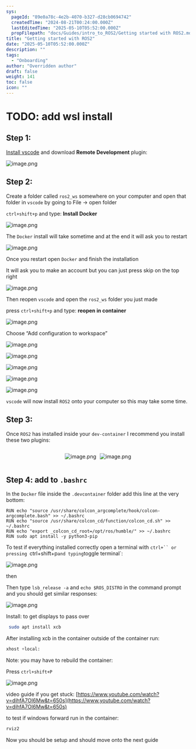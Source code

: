 ```yaml
---
sys:
  pageId: "89e0a78c-4e2b-4070-b327-d28cb0694742"
  createdTime: "2024-08-21T00:24:00.000Z"
  lastEditedTime: "2025-05-10T05:52:00.000Z"
  propFilepath: "docs/Guides/intro_to_ROS2/Getting started with ROS2.md"
title: "Getting started with ROS2"
date: "2025-05-10T05:52:00.000Z"
description: ""
tags:
  - "Onboarding"
author: "Overridden author"
draft: false
weight: 141
toc: false
icon: ""
---
```


# TODO: add wsl install

## Step 1:

[Install vscode](https://code.visualstudio.com/download) and download **Remote Development** plugin:

![image.png](https://prod-files-secure.s3.us-west-2.amazonaws.com/d518164a-d88e-44d1-a4ee-3adb3bd8bce0/efb52993-1881-4a40-b95e-6f020334f022/image.png?X-Amz-Algorithm=AWS4-HMAC-SHA256&X-Amz-Content-Sha256=UNSIGNED-PAYLOAD&X-Amz-Credential=ASIAZI2LB466YAIR45WE%2F20250716%2Fus-west-2%2Fs3%2Faws4_request&X-Amz-Date=20250716T150959Z&X-Amz-Expires=3600&X-Amz-Security-Token=IQoJb3JpZ2luX2VjEEMaCXVzLXdlc3QtMiJHMEUCIASdwkJMdfLUEtddynkVCdGGt86cedev8gYmEDgYUuEhAiEA0BLZI52Lbf4wFWI5jG9FXbF5p3eWbb2QFz%2FaPDbcUwkq%2FwMIXBAAGgw2Mzc0MjMxODM4MDUiDI2OLSy4CggpUvEuiSrcAzEREmgyG8ERZdwjBHDnvCc4MspiSrirIUpecwPjJXS8TP89iSq2frElznRrz2BoyavHa6gvT9nDl2Fwx%2Fz%2Ft2HSVMxCQofGO4xkNELT8PFY8STZ047lC26ZWesFx2HGPJCq7aqaAfkb5bXDg0BKTIN%2Bv6ZjR8djJjq2hGIZxGlGRoSlzKHAjpQ5dPsS3iPQJaemM%2FqxNl2Ca1IJOnpuCYPHTZKtR9803qRBPglxmshdlZQFArO1btUARZN1znhXNPyNEnZE8P0hYRfHN8V538DVJiwxoAsd4EhOiWULt1PZYgq8KbxwwAxGI8FfbW5X6jD4Ea7MhMEXaWtqsPbhQi24VzkAnleQiQs0707Uv6iLQXXjGwO8x1%2B9rk8OZtoA8919qR%2FxhTD2TaMMOo7UPkuDR%2Fh1ngMMyRdcC51kVaoQIsDVO%2F%2BZV5GFvz8XELU9iGKeYZND3BC7Bp%2BIfUNK4LMfgcr3dx7WMkH7aYdXToks6zG%2BcydjJSTlw63s10jpmrRP5mTbUctGkvfST3uJRjhTz04o7RtPHPJBuVOYBA6ERvnY0ExeKoECyfha35yZJA%2Bp8Q380xixm%2BCN8kYtxKhGuHAYLn4YXL81N6suTx%2BNbArLPpcNjkRrhBigMPST3sMGOqUB4J%2BDdgS7Tt5mBHdj2tJTgIutsUD%2BJ%2F%2BDmMDA%2FpSq5w4Gs2tmwZf8bL%2FAozLtgztWxGrmNLI7hAmWMvGc7m49mltloyUh7Pf4nEgNGzUYBKrkzXLA3%2BvueUfaxGtl0%2FmAbaOJekPkACctPFYzFORf5Ud7jmldNAT%2FbVcoEUDy1fM5wi7fea8t7K7RjNXpd4GiskC0MBL40YlMG2X1q1ot5C%2Fdsgfr&X-Amz-Signature=cd6d57f687c3a25766b85437b12172623396ee1acb85675c13e8e56130652261&X-Amz-SignedHeaders=host&x-amz-checksum-mode=ENABLED&x-id=GetObject)

## Step 2:

Create a folder called `ros2_ws` somewhere on your computer and open that folder in `vscode` by going to File → open folder 

`ctrl+shift+p` and type: **Install Docker**

![image.png](https://prod-files-secure.s3.us-west-2.amazonaws.com/d518164a-d88e-44d1-a4ee-3adb3bd8bce0/2269dc0e-1cd5-47ff-bceb-c04ad9b2eab0/image.png?X-Amz-Algorithm=AWS4-HMAC-SHA256&X-Amz-Content-Sha256=UNSIGNED-PAYLOAD&X-Amz-Credential=ASIAZI2LB466YAIR45WE%2F20250716%2Fus-west-2%2Fs3%2Faws4_request&X-Amz-Date=20250716T150959Z&X-Amz-Expires=3600&X-Amz-Security-Token=IQoJb3JpZ2luX2VjEEMaCXVzLXdlc3QtMiJHMEUCIASdwkJMdfLUEtddynkVCdGGt86cedev8gYmEDgYUuEhAiEA0BLZI52Lbf4wFWI5jG9FXbF5p3eWbb2QFz%2FaPDbcUwkq%2FwMIXBAAGgw2Mzc0MjMxODM4MDUiDI2OLSy4CggpUvEuiSrcAzEREmgyG8ERZdwjBHDnvCc4MspiSrirIUpecwPjJXS8TP89iSq2frElznRrz2BoyavHa6gvT9nDl2Fwx%2Fz%2Ft2HSVMxCQofGO4xkNELT8PFY8STZ047lC26ZWesFx2HGPJCq7aqaAfkb5bXDg0BKTIN%2Bv6ZjR8djJjq2hGIZxGlGRoSlzKHAjpQ5dPsS3iPQJaemM%2FqxNl2Ca1IJOnpuCYPHTZKtR9803qRBPglxmshdlZQFArO1btUARZN1znhXNPyNEnZE8P0hYRfHN8V538DVJiwxoAsd4EhOiWULt1PZYgq8KbxwwAxGI8FfbW5X6jD4Ea7MhMEXaWtqsPbhQi24VzkAnleQiQs0707Uv6iLQXXjGwO8x1%2B9rk8OZtoA8919qR%2FxhTD2TaMMOo7UPkuDR%2Fh1ngMMyRdcC51kVaoQIsDVO%2F%2BZV5GFvz8XELU9iGKeYZND3BC7Bp%2BIfUNK4LMfgcr3dx7WMkH7aYdXToks6zG%2BcydjJSTlw63s10jpmrRP5mTbUctGkvfST3uJRjhTz04o7RtPHPJBuVOYBA6ERvnY0ExeKoECyfha35yZJA%2Bp8Q380xixm%2BCN8kYtxKhGuHAYLn4YXL81N6suTx%2BNbArLPpcNjkRrhBigMPST3sMGOqUB4J%2BDdgS7Tt5mBHdj2tJTgIutsUD%2BJ%2F%2BDmMDA%2FpSq5w4Gs2tmwZf8bL%2FAozLtgztWxGrmNLI7hAmWMvGc7m49mltloyUh7Pf4nEgNGzUYBKrkzXLA3%2BvueUfaxGtl0%2FmAbaOJekPkACctPFYzFORf5Ud7jmldNAT%2FbVcoEUDy1fM5wi7fea8t7K7RjNXpd4GiskC0MBL40YlMG2X1q1ot5C%2Fdsgfr&X-Amz-Signature=551a8659ca2ed3a391de1db3dc42ab63d1ceeb6e6fbbb8f292cf89bc011355d7&X-Amz-SignedHeaders=host&x-amz-checksum-mode=ENABLED&x-id=GetObject)

The `Docker` install will take sometime and at the end it will ask you to restart

![image.png](https://prod-files-secure.s3.us-west-2.amazonaws.com/d518164a-d88e-44d1-a4ee-3adb3bd8bce0/ed233f78-be33-4b1f-b89c-9c346c0e961e/image.png?X-Amz-Algorithm=AWS4-HMAC-SHA256&X-Amz-Content-Sha256=UNSIGNED-PAYLOAD&X-Amz-Credential=ASIAZI2LB466YAIR45WE%2F20250716%2Fus-west-2%2Fs3%2Faws4_request&X-Amz-Date=20250716T150959Z&X-Amz-Expires=3600&X-Amz-Security-Token=IQoJb3JpZ2luX2VjEEMaCXVzLXdlc3QtMiJHMEUCIASdwkJMdfLUEtddynkVCdGGt86cedev8gYmEDgYUuEhAiEA0BLZI52Lbf4wFWI5jG9FXbF5p3eWbb2QFz%2FaPDbcUwkq%2FwMIXBAAGgw2Mzc0MjMxODM4MDUiDI2OLSy4CggpUvEuiSrcAzEREmgyG8ERZdwjBHDnvCc4MspiSrirIUpecwPjJXS8TP89iSq2frElznRrz2BoyavHa6gvT9nDl2Fwx%2Fz%2Ft2HSVMxCQofGO4xkNELT8PFY8STZ047lC26ZWesFx2HGPJCq7aqaAfkb5bXDg0BKTIN%2Bv6ZjR8djJjq2hGIZxGlGRoSlzKHAjpQ5dPsS3iPQJaemM%2FqxNl2Ca1IJOnpuCYPHTZKtR9803qRBPglxmshdlZQFArO1btUARZN1znhXNPyNEnZE8P0hYRfHN8V538DVJiwxoAsd4EhOiWULt1PZYgq8KbxwwAxGI8FfbW5X6jD4Ea7MhMEXaWtqsPbhQi24VzkAnleQiQs0707Uv6iLQXXjGwO8x1%2B9rk8OZtoA8919qR%2FxhTD2TaMMOo7UPkuDR%2Fh1ngMMyRdcC51kVaoQIsDVO%2F%2BZV5GFvz8XELU9iGKeYZND3BC7Bp%2BIfUNK4LMfgcr3dx7WMkH7aYdXToks6zG%2BcydjJSTlw63s10jpmrRP5mTbUctGkvfST3uJRjhTz04o7RtPHPJBuVOYBA6ERvnY0ExeKoECyfha35yZJA%2Bp8Q380xixm%2BCN8kYtxKhGuHAYLn4YXL81N6suTx%2BNbArLPpcNjkRrhBigMPST3sMGOqUB4J%2BDdgS7Tt5mBHdj2tJTgIutsUD%2BJ%2F%2BDmMDA%2FpSq5w4Gs2tmwZf8bL%2FAozLtgztWxGrmNLI7hAmWMvGc7m49mltloyUh7Pf4nEgNGzUYBKrkzXLA3%2BvueUfaxGtl0%2FmAbaOJekPkACctPFYzFORf5Ud7jmldNAT%2FbVcoEUDy1fM5wi7fea8t7K7RjNXpd4GiskC0MBL40YlMG2X1q1ot5C%2Fdsgfr&X-Amz-Signature=416907789bfe02085fb2e2832348278d277ce149c067f1a5bb576069714ba373&X-Amz-SignedHeaders=host&x-amz-checksum-mode=ENABLED&x-id=GetObject)

Once you restart open `Docker` and finish the installation

It will ask you to make an account but you can just press skip on the top right

![image.png](https://prod-files-secure.s3.us-west-2.amazonaws.com/d518164a-d88e-44d1-a4ee-3adb3bd8bce0/21010ad9-1659-4fd9-9f59-9932a09b2a3d/image.png?X-Amz-Algorithm=AWS4-HMAC-SHA256&X-Amz-Content-Sha256=UNSIGNED-PAYLOAD&X-Amz-Credential=ASIAZI2LB466YAIR45WE%2F20250716%2Fus-west-2%2Fs3%2Faws4_request&X-Amz-Date=20250716T150959Z&X-Amz-Expires=3600&X-Amz-Security-Token=IQoJb3JpZ2luX2VjEEMaCXVzLXdlc3QtMiJHMEUCIASdwkJMdfLUEtddynkVCdGGt86cedev8gYmEDgYUuEhAiEA0BLZI52Lbf4wFWI5jG9FXbF5p3eWbb2QFz%2FaPDbcUwkq%2FwMIXBAAGgw2Mzc0MjMxODM4MDUiDI2OLSy4CggpUvEuiSrcAzEREmgyG8ERZdwjBHDnvCc4MspiSrirIUpecwPjJXS8TP89iSq2frElznRrz2BoyavHa6gvT9nDl2Fwx%2Fz%2Ft2HSVMxCQofGO4xkNELT8PFY8STZ047lC26ZWesFx2HGPJCq7aqaAfkb5bXDg0BKTIN%2Bv6ZjR8djJjq2hGIZxGlGRoSlzKHAjpQ5dPsS3iPQJaemM%2FqxNl2Ca1IJOnpuCYPHTZKtR9803qRBPglxmshdlZQFArO1btUARZN1znhXNPyNEnZE8P0hYRfHN8V538DVJiwxoAsd4EhOiWULt1PZYgq8KbxwwAxGI8FfbW5X6jD4Ea7MhMEXaWtqsPbhQi24VzkAnleQiQs0707Uv6iLQXXjGwO8x1%2B9rk8OZtoA8919qR%2FxhTD2TaMMOo7UPkuDR%2Fh1ngMMyRdcC51kVaoQIsDVO%2F%2BZV5GFvz8XELU9iGKeYZND3BC7Bp%2BIfUNK4LMfgcr3dx7WMkH7aYdXToks6zG%2BcydjJSTlw63s10jpmrRP5mTbUctGkvfST3uJRjhTz04o7RtPHPJBuVOYBA6ERvnY0ExeKoECyfha35yZJA%2Bp8Q380xixm%2BCN8kYtxKhGuHAYLn4YXL81N6suTx%2BNbArLPpcNjkRrhBigMPST3sMGOqUB4J%2BDdgS7Tt5mBHdj2tJTgIutsUD%2BJ%2F%2BDmMDA%2FpSq5w4Gs2tmwZf8bL%2FAozLtgztWxGrmNLI7hAmWMvGc7m49mltloyUh7Pf4nEgNGzUYBKrkzXLA3%2BvueUfaxGtl0%2FmAbaOJekPkACctPFYzFORf5Ud7jmldNAT%2FbVcoEUDy1fM5wi7fea8t7K7RjNXpd4GiskC0MBL40YlMG2X1q1ot5C%2Fdsgfr&X-Amz-Signature=2b3d59f88e33b8ce711cbde3e30d5df3ecce7a5260fd1ea75ae347399299ecbe&X-Amz-SignedHeaders=host&x-amz-checksum-mode=ENABLED&x-id=GetObject)

Then reopen `vscode` and open the `ros2_ws` folder you just made

press `ctrl+shift+p` and type: **reopen in container**

![image.png](https://prod-files-secure.s3.us-west-2.amazonaws.com/d518164a-d88e-44d1-a4ee-3adb3bd8bce0/4e93b8c2-41ad-488c-8095-c74205196118/image.png?X-Amz-Algorithm=AWS4-HMAC-SHA256&X-Amz-Content-Sha256=UNSIGNED-PAYLOAD&X-Amz-Credential=ASIAZI2LB466YAIR45WE%2F20250716%2Fus-west-2%2Fs3%2Faws4_request&X-Amz-Date=20250716T150959Z&X-Amz-Expires=3600&X-Amz-Security-Token=IQoJb3JpZ2luX2VjEEMaCXVzLXdlc3QtMiJHMEUCIASdwkJMdfLUEtddynkVCdGGt86cedev8gYmEDgYUuEhAiEA0BLZI52Lbf4wFWI5jG9FXbF5p3eWbb2QFz%2FaPDbcUwkq%2FwMIXBAAGgw2Mzc0MjMxODM4MDUiDI2OLSy4CggpUvEuiSrcAzEREmgyG8ERZdwjBHDnvCc4MspiSrirIUpecwPjJXS8TP89iSq2frElznRrz2BoyavHa6gvT9nDl2Fwx%2Fz%2Ft2HSVMxCQofGO4xkNELT8PFY8STZ047lC26ZWesFx2HGPJCq7aqaAfkb5bXDg0BKTIN%2Bv6ZjR8djJjq2hGIZxGlGRoSlzKHAjpQ5dPsS3iPQJaemM%2FqxNl2Ca1IJOnpuCYPHTZKtR9803qRBPglxmshdlZQFArO1btUARZN1znhXNPyNEnZE8P0hYRfHN8V538DVJiwxoAsd4EhOiWULt1PZYgq8KbxwwAxGI8FfbW5X6jD4Ea7MhMEXaWtqsPbhQi24VzkAnleQiQs0707Uv6iLQXXjGwO8x1%2B9rk8OZtoA8919qR%2FxhTD2TaMMOo7UPkuDR%2Fh1ngMMyRdcC51kVaoQIsDVO%2F%2BZV5GFvz8XELU9iGKeYZND3BC7Bp%2BIfUNK4LMfgcr3dx7WMkH7aYdXToks6zG%2BcydjJSTlw63s10jpmrRP5mTbUctGkvfST3uJRjhTz04o7RtPHPJBuVOYBA6ERvnY0ExeKoECyfha35yZJA%2Bp8Q380xixm%2BCN8kYtxKhGuHAYLn4YXL81N6suTx%2BNbArLPpcNjkRrhBigMPST3sMGOqUB4J%2BDdgS7Tt5mBHdj2tJTgIutsUD%2BJ%2F%2BDmMDA%2FpSq5w4Gs2tmwZf8bL%2FAozLtgztWxGrmNLI7hAmWMvGc7m49mltloyUh7Pf4nEgNGzUYBKrkzXLA3%2BvueUfaxGtl0%2FmAbaOJekPkACctPFYzFORf5Ud7jmldNAT%2FbVcoEUDy1fM5wi7fea8t7K7RjNXpd4GiskC0MBL40YlMG2X1q1ot5C%2Fdsgfr&X-Amz-Signature=7f62f191360558dc199fb5f0a9fa60172478731b5291cd5e1da7312106108040&X-Amz-SignedHeaders=host&x-amz-checksum-mode=ENABLED&x-id=GetObject)

Choose “Add configuration to workspace”

![image.png](https://prod-files-secure.s3.us-west-2.amazonaws.com/d518164a-d88e-44d1-a4ee-3adb3bd8bce0/9560b282-5060-4989-ba37-97e7b2c22476/image.png?X-Amz-Algorithm=AWS4-HMAC-SHA256&X-Amz-Content-Sha256=UNSIGNED-PAYLOAD&X-Amz-Credential=ASIAZI2LB466YAIR45WE%2F20250716%2Fus-west-2%2Fs3%2Faws4_request&X-Amz-Date=20250716T150959Z&X-Amz-Expires=3600&X-Amz-Security-Token=IQoJb3JpZ2luX2VjEEMaCXVzLXdlc3QtMiJHMEUCIASdwkJMdfLUEtddynkVCdGGt86cedev8gYmEDgYUuEhAiEA0BLZI52Lbf4wFWI5jG9FXbF5p3eWbb2QFz%2FaPDbcUwkq%2FwMIXBAAGgw2Mzc0MjMxODM4MDUiDI2OLSy4CggpUvEuiSrcAzEREmgyG8ERZdwjBHDnvCc4MspiSrirIUpecwPjJXS8TP89iSq2frElznRrz2BoyavHa6gvT9nDl2Fwx%2Fz%2Ft2HSVMxCQofGO4xkNELT8PFY8STZ047lC26ZWesFx2HGPJCq7aqaAfkb5bXDg0BKTIN%2Bv6ZjR8djJjq2hGIZxGlGRoSlzKHAjpQ5dPsS3iPQJaemM%2FqxNl2Ca1IJOnpuCYPHTZKtR9803qRBPglxmshdlZQFArO1btUARZN1znhXNPyNEnZE8P0hYRfHN8V538DVJiwxoAsd4EhOiWULt1PZYgq8KbxwwAxGI8FfbW5X6jD4Ea7MhMEXaWtqsPbhQi24VzkAnleQiQs0707Uv6iLQXXjGwO8x1%2B9rk8OZtoA8919qR%2FxhTD2TaMMOo7UPkuDR%2Fh1ngMMyRdcC51kVaoQIsDVO%2F%2BZV5GFvz8XELU9iGKeYZND3BC7Bp%2BIfUNK4LMfgcr3dx7WMkH7aYdXToks6zG%2BcydjJSTlw63s10jpmrRP5mTbUctGkvfST3uJRjhTz04o7RtPHPJBuVOYBA6ERvnY0ExeKoECyfha35yZJA%2Bp8Q380xixm%2BCN8kYtxKhGuHAYLn4YXL81N6suTx%2BNbArLPpcNjkRrhBigMPST3sMGOqUB4J%2BDdgS7Tt5mBHdj2tJTgIutsUD%2BJ%2F%2BDmMDA%2FpSq5w4Gs2tmwZf8bL%2FAozLtgztWxGrmNLI7hAmWMvGc7m49mltloyUh7Pf4nEgNGzUYBKrkzXLA3%2BvueUfaxGtl0%2FmAbaOJekPkACctPFYzFORf5Ud7jmldNAT%2FbVcoEUDy1fM5wi7fea8t7K7RjNXpd4GiskC0MBL40YlMG2X1q1ot5C%2Fdsgfr&X-Amz-Signature=bc6f8ec1e91a9457fae4eda320ac4ce42341660c3a0b4b34fd4ad36249674d1e&X-Amz-SignedHeaders=host&x-amz-checksum-mode=ENABLED&x-id=GetObject)

![image.png](https://prod-files-secure.s3.us-west-2.amazonaws.com/d518164a-d88e-44d1-a4ee-3adb3bd8bce0/2ee63f81-886b-48e8-a553-dc6e5eac99e4/image.png?X-Amz-Algorithm=AWS4-HMAC-SHA256&X-Amz-Content-Sha256=UNSIGNED-PAYLOAD&X-Amz-Credential=ASIAZI2LB466YAIR45WE%2F20250716%2Fus-west-2%2Fs3%2Faws4_request&X-Amz-Date=20250716T150959Z&X-Amz-Expires=3600&X-Amz-Security-Token=IQoJb3JpZ2luX2VjEEMaCXVzLXdlc3QtMiJHMEUCIASdwkJMdfLUEtddynkVCdGGt86cedev8gYmEDgYUuEhAiEA0BLZI52Lbf4wFWI5jG9FXbF5p3eWbb2QFz%2FaPDbcUwkq%2FwMIXBAAGgw2Mzc0MjMxODM4MDUiDI2OLSy4CggpUvEuiSrcAzEREmgyG8ERZdwjBHDnvCc4MspiSrirIUpecwPjJXS8TP89iSq2frElznRrz2BoyavHa6gvT9nDl2Fwx%2Fz%2Ft2HSVMxCQofGO4xkNELT8PFY8STZ047lC26ZWesFx2HGPJCq7aqaAfkb5bXDg0BKTIN%2Bv6ZjR8djJjq2hGIZxGlGRoSlzKHAjpQ5dPsS3iPQJaemM%2FqxNl2Ca1IJOnpuCYPHTZKtR9803qRBPglxmshdlZQFArO1btUARZN1znhXNPyNEnZE8P0hYRfHN8V538DVJiwxoAsd4EhOiWULt1PZYgq8KbxwwAxGI8FfbW5X6jD4Ea7MhMEXaWtqsPbhQi24VzkAnleQiQs0707Uv6iLQXXjGwO8x1%2B9rk8OZtoA8919qR%2FxhTD2TaMMOo7UPkuDR%2Fh1ngMMyRdcC51kVaoQIsDVO%2F%2BZV5GFvz8XELU9iGKeYZND3BC7Bp%2BIfUNK4LMfgcr3dx7WMkH7aYdXToks6zG%2BcydjJSTlw63s10jpmrRP5mTbUctGkvfST3uJRjhTz04o7RtPHPJBuVOYBA6ERvnY0ExeKoECyfha35yZJA%2Bp8Q380xixm%2BCN8kYtxKhGuHAYLn4YXL81N6suTx%2BNbArLPpcNjkRrhBigMPST3sMGOqUB4J%2BDdgS7Tt5mBHdj2tJTgIutsUD%2BJ%2F%2BDmMDA%2FpSq5w4Gs2tmwZf8bL%2FAozLtgztWxGrmNLI7hAmWMvGc7m49mltloyUh7Pf4nEgNGzUYBKrkzXLA3%2BvueUfaxGtl0%2FmAbaOJekPkACctPFYzFORf5Ud7jmldNAT%2FbVcoEUDy1fM5wi7fea8t7K7RjNXpd4GiskC0MBL40YlMG2X1q1ot5C%2Fdsgfr&X-Amz-Signature=fc4a162942a9a7d200d458f71d52ecf49392915f6473806919fd77f57fc51aa9&X-Amz-SignedHeaders=host&x-amz-checksum-mode=ENABLED&x-id=GetObject)

![image.png](https://prod-files-secure.s3.us-west-2.amazonaws.com/d518164a-d88e-44d1-a4ee-3adb3bd8bce0/ae1580b2-b048-407e-aed9-b584224a7a04/image.png?X-Amz-Algorithm=AWS4-HMAC-SHA256&X-Amz-Content-Sha256=UNSIGNED-PAYLOAD&X-Amz-Credential=ASIAZI2LB466YAIR45WE%2F20250716%2Fus-west-2%2Fs3%2Faws4_request&X-Amz-Date=20250716T150959Z&X-Amz-Expires=3600&X-Amz-Security-Token=IQoJb3JpZ2luX2VjEEMaCXVzLXdlc3QtMiJHMEUCIASdwkJMdfLUEtddynkVCdGGt86cedev8gYmEDgYUuEhAiEA0BLZI52Lbf4wFWI5jG9FXbF5p3eWbb2QFz%2FaPDbcUwkq%2FwMIXBAAGgw2Mzc0MjMxODM4MDUiDI2OLSy4CggpUvEuiSrcAzEREmgyG8ERZdwjBHDnvCc4MspiSrirIUpecwPjJXS8TP89iSq2frElznRrz2BoyavHa6gvT9nDl2Fwx%2Fz%2Ft2HSVMxCQofGO4xkNELT8PFY8STZ047lC26ZWesFx2HGPJCq7aqaAfkb5bXDg0BKTIN%2Bv6ZjR8djJjq2hGIZxGlGRoSlzKHAjpQ5dPsS3iPQJaemM%2FqxNl2Ca1IJOnpuCYPHTZKtR9803qRBPglxmshdlZQFArO1btUARZN1znhXNPyNEnZE8P0hYRfHN8V538DVJiwxoAsd4EhOiWULt1PZYgq8KbxwwAxGI8FfbW5X6jD4Ea7MhMEXaWtqsPbhQi24VzkAnleQiQs0707Uv6iLQXXjGwO8x1%2B9rk8OZtoA8919qR%2FxhTD2TaMMOo7UPkuDR%2Fh1ngMMyRdcC51kVaoQIsDVO%2F%2BZV5GFvz8XELU9iGKeYZND3BC7Bp%2BIfUNK4LMfgcr3dx7WMkH7aYdXToks6zG%2BcydjJSTlw63s10jpmrRP5mTbUctGkvfST3uJRjhTz04o7RtPHPJBuVOYBA6ERvnY0ExeKoECyfha35yZJA%2Bp8Q380xixm%2BCN8kYtxKhGuHAYLn4YXL81N6suTx%2BNbArLPpcNjkRrhBigMPST3sMGOqUB4J%2BDdgS7Tt5mBHdj2tJTgIutsUD%2BJ%2F%2BDmMDA%2FpSq5w4Gs2tmwZf8bL%2FAozLtgztWxGrmNLI7hAmWMvGc7m49mltloyUh7Pf4nEgNGzUYBKrkzXLA3%2BvueUfaxGtl0%2FmAbaOJekPkACctPFYzFORf5Ud7jmldNAT%2FbVcoEUDy1fM5wi7fea8t7K7RjNXpd4GiskC0MBL40YlMG2X1q1ot5C%2Fdsgfr&X-Amz-Signature=f7c656b803d0097a42bf88865ead410f09bb607137253ee6f74b7c473ff342b1&X-Amz-SignedHeaders=host&x-amz-checksum-mode=ENABLED&x-id=GetObject)

![image.png](https://prod-files-secure.s3.us-west-2.amazonaws.com/d518164a-d88e-44d1-a4ee-3adb3bd8bce0/53255b28-f75e-430f-b9e3-c0ac8577e42b/image.png?X-Amz-Algorithm=AWS4-HMAC-SHA256&X-Amz-Content-Sha256=UNSIGNED-PAYLOAD&X-Amz-Credential=ASIAZI2LB466YAIR45WE%2F20250716%2Fus-west-2%2Fs3%2Faws4_request&X-Amz-Date=20250716T150959Z&X-Amz-Expires=3600&X-Amz-Security-Token=IQoJb3JpZ2luX2VjEEMaCXVzLXdlc3QtMiJHMEUCIASdwkJMdfLUEtddynkVCdGGt86cedev8gYmEDgYUuEhAiEA0BLZI52Lbf4wFWI5jG9FXbF5p3eWbb2QFz%2FaPDbcUwkq%2FwMIXBAAGgw2Mzc0MjMxODM4MDUiDI2OLSy4CggpUvEuiSrcAzEREmgyG8ERZdwjBHDnvCc4MspiSrirIUpecwPjJXS8TP89iSq2frElznRrz2BoyavHa6gvT9nDl2Fwx%2Fz%2Ft2HSVMxCQofGO4xkNELT8PFY8STZ047lC26ZWesFx2HGPJCq7aqaAfkb5bXDg0BKTIN%2Bv6ZjR8djJjq2hGIZxGlGRoSlzKHAjpQ5dPsS3iPQJaemM%2FqxNl2Ca1IJOnpuCYPHTZKtR9803qRBPglxmshdlZQFArO1btUARZN1znhXNPyNEnZE8P0hYRfHN8V538DVJiwxoAsd4EhOiWULt1PZYgq8KbxwwAxGI8FfbW5X6jD4Ea7MhMEXaWtqsPbhQi24VzkAnleQiQs0707Uv6iLQXXjGwO8x1%2B9rk8OZtoA8919qR%2FxhTD2TaMMOo7UPkuDR%2Fh1ngMMyRdcC51kVaoQIsDVO%2F%2BZV5GFvz8XELU9iGKeYZND3BC7Bp%2BIfUNK4LMfgcr3dx7WMkH7aYdXToks6zG%2BcydjJSTlw63s10jpmrRP5mTbUctGkvfST3uJRjhTz04o7RtPHPJBuVOYBA6ERvnY0ExeKoECyfha35yZJA%2Bp8Q380xixm%2BCN8kYtxKhGuHAYLn4YXL81N6suTx%2BNbArLPpcNjkRrhBigMPST3sMGOqUB4J%2BDdgS7Tt5mBHdj2tJTgIutsUD%2BJ%2F%2BDmMDA%2FpSq5w4Gs2tmwZf8bL%2FAozLtgztWxGrmNLI7hAmWMvGc7m49mltloyUh7Pf4nEgNGzUYBKrkzXLA3%2BvueUfaxGtl0%2FmAbaOJekPkACctPFYzFORf5Ud7jmldNAT%2FbVcoEUDy1fM5wi7fea8t7K7RjNXpd4GiskC0MBL40YlMG2X1q1ot5C%2Fdsgfr&X-Amz-Signature=ff31a31c8925a0b5c509bae5c61e37426a89ac526c8c7497cf5e609d57802cda&X-Amz-SignedHeaders=host&x-amz-checksum-mode=ENABLED&x-id=GetObject)

![image.png](https://prod-files-secure.s3.us-west-2.amazonaws.com/d518164a-d88e-44d1-a4ee-3adb3bd8bce0/7c562767-5af9-4ffb-97d1-327bcdf4ee00/image.png?X-Amz-Algorithm=AWS4-HMAC-SHA256&X-Amz-Content-Sha256=UNSIGNED-PAYLOAD&X-Amz-Credential=ASIAZI2LB466YAIR45WE%2F20250716%2Fus-west-2%2Fs3%2Faws4_request&X-Amz-Date=20250716T150959Z&X-Amz-Expires=3600&X-Amz-Security-Token=IQoJb3JpZ2luX2VjEEMaCXVzLXdlc3QtMiJHMEUCIASdwkJMdfLUEtddynkVCdGGt86cedev8gYmEDgYUuEhAiEA0BLZI52Lbf4wFWI5jG9FXbF5p3eWbb2QFz%2FaPDbcUwkq%2FwMIXBAAGgw2Mzc0MjMxODM4MDUiDI2OLSy4CggpUvEuiSrcAzEREmgyG8ERZdwjBHDnvCc4MspiSrirIUpecwPjJXS8TP89iSq2frElznRrz2BoyavHa6gvT9nDl2Fwx%2Fz%2Ft2HSVMxCQofGO4xkNELT8PFY8STZ047lC26ZWesFx2HGPJCq7aqaAfkb5bXDg0BKTIN%2Bv6ZjR8djJjq2hGIZxGlGRoSlzKHAjpQ5dPsS3iPQJaemM%2FqxNl2Ca1IJOnpuCYPHTZKtR9803qRBPglxmshdlZQFArO1btUARZN1znhXNPyNEnZE8P0hYRfHN8V538DVJiwxoAsd4EhOiWULt1PZYgq8KbxwwAxGI8FfbW5X6jD4Ea7MhMEXaWtqsPbhQi24VzkAnleQiQs0707Uv6iLQXXjGwO8x1%2B9rk8OZtoA8919qR%2FxhTD2TaMMOo7UPkuDR%2Fh1ngMMyRdcC51kVaoQIsDVO%2F%2BZV5GFvz8XELU9iGKeYZND3BC7Bp%2BIfUNK4LMfgcr3dx7WMkH7aYdXToks6zG%2BcydjJSTlw63s10jpmrRP5mTbUctGkvfST3uJRjhTz04o7RtPHPJBuVOYBA6ERvnY0ExeKoECyfha35yZJA%2Bp8Q380xixm%2BCN8kYtxKhGuHAYLn4YXL81N6suTx%2BNbArLPpcNjkRrhBigMPST3sMGOqUB4J%2BDdgS7Tt5mBHdj2tJTgIutsUD%2BJ%2F%2BDmMDA%2FpSq5w4Gs2tmwZf8bL%2FAozLtgztWxGrmNLI7hAmWMvGc7m49mltloyUh7Pf4nEgNGzUYBKrkzXLA3%2BvueUfaxGtl0%2FmAbaOJekPkACctPFYzFORf5Ud7jmldNAT%2FbVcoEUDy1fM5wi7fea8t7K7RjNXpd4GiskC0MBL40YlMG2X1q1ot5C%2Fdsgfr&X-Amz-Signature=9b6ab5af2c903cee9e3925570c16b7962e61e9f13e322eb085fdd81bd395e383&X-Amz-SignedHeaders=host&x-amz-checksum-mode=ENABLED&x-id=GetObject)

`vscode` will now install `ROS2` onto your computer so this may take some time.

## Step 3:

Once `ROS2` has installed inside your `dev-container` I recommend you install these two plugins:

<div style="display: flex;flex-direction: row; column-gap:10px; max-width: 630px;justify-content: center;">
<div>

![image.png](https://prod-files-secure.s3.us-west-2.amazonaws.com/d518164a-d88e-44d1-a4ee-3adb3bd8bce0/3fc3d550-5a54-4ba1-ba6b-faa01cdb7369/image.png?X-Amz-Algorithm=AWS4-HMAC-SHA256&X-Amz-Content-Sha256=UNSIGNED-PAYLOAD&X-Amz-Credential=ASIAZI2LB466R5SNVCJD%2F20250716%2Fus-west-2%2Fs3%2Faws4_request&X-Amz-Date=20250716T151001Z&X-Amz-Expires=3600&X-Amz-Security-Token=IQoJb3JpZ2luX2VjEEMaCXVzLXdlc3QtMiJHMEUCIC71Qbfb3Yxf%2BOuf7%2Fxvdtz7T5g1ad3cYYcMSXx5S%2FC%2BAiEAoW9s5W5yfS6VI5BDnYjnCnY0V0nUDr6ln31KcvHctksq%2FwMIXBAAGgw2Mzc0MjMxODM4MDUiDIs1sXJnZoDMVSzcVircA5%2FHkcOiU%2F6IEyUnys2nGyGfhUWCl%2FIBbPmmFdV8XR7%2Foa5fnxRK5hLsvM2OR4a9lCzCzzcoiATJm1qtn%2BY35I84AcSWUw5ZUC6uw51%2B7PIVZrmIB7KmR9Y93hqv47%2BoY7Mr9PlH3ea78LSZbkyWccmJ%2BKFrYPNTIAHzcqtb2aqFvlhNfklJpASR4LSsrmfGU9FIemcr%2F9FKrEelRgMabpIYtJM7upe3ZLOVdvMCy4OA%2BirtrETPGUDcGg3VYPri%2F%2FYIC0q9hZ3jL5VKiSQdXGaiol5QrwDaV1Iin89VPbIUw2uSZXgbdSyFt5Iq%2FKUkbTpiaTK3q9zFCk0nqH7onCXG%2BbQj%2FHlRg6gYhTAZyoMpx%2Fc4cAzlIZMii7hN7%2FPYElOCR4SWrh2elxrQT04CdU3%2FcmpI2bYL%2F3oYVyUDBLy5WQcEtbfGVkReERlTl2eqqdfvqUYotnq8HoI8vce43UQQd3ZxIswC10bLO33h8RCXlMSPo2sfkBTy5SOZl6bKq5KhbYH5%2FA8%2BeYn9eoKaVjR2bVwjtOsALvPWeOPQwm1oh%2Fg3UI6IzcSzd485CxnzDj49BOSP0eJI%2FkDsmpCi92Nz%2BnekoCyVuUiwo5XCqrH1bg5FWgED%2FeE1RTkBMLuT3sMGOqUBsKypjPGtqt5toUF%2FhMgnA47c7NQbaBU87bo4Byu%2Bcy%2F8VoTd21WsJRzjmIFwKmVwvhLs7kKfuCAKtVg7G%2FmjYfpsN2PAVk%2FD5BkvdAFRBFm2KOIJ96et8kTTBy5Z%2FWegJQ2Ax%2BhLl4LkcgB0u%2FUWcseZvCJYgE%2FOHjqYeE4i6jmA2%2FrufVkAfiJEPBSIVoOUIHmXAdDExrTwf5rIu0wOzJx7oS3Z&X-Amz-Signature=232c03b9fcf521d644d7880435a57a077ec464561fd9d0ba3d26e73d5cdf83f7&X-Amz-SignedHeaders=host&x-amz-checksum-mode=ENABLED&x-id=GetObject)

</div>
<div>

![image.png](https://prod-files-secure.s3.us-west-2.amazonaws.com/d518164a-d88e-44d1-a4ee-3adb3bd8bce0/d994cc66-13c2-4093-a5a3-f84cf4601a82/image.png?X-Amz-Algorithm=AWS4-HMAC-SHA256&X-Amz-Content-Sha256=UNSIGNED-PAYLOAD&X-Amz-Credential=ASIAZI2LB466X2NCGJFU%2F20250716%2Fus-west-2%2Fs3%2Faws4_request&X-Amz-Date=20250716T151001Z&X-Amz-Expires=3600&X-Amz-Security-Token=IQoJb3JpZ2luX2VjEEMaCXVzLXdlc3QtMiJHMEUCIQCt7HJ583Jf3o4SOJyF9jf%2Bsv3r8tkFvSz1a0jWCABt0gIgcdEqfVjzGeHBOtRNwgev8KOGzigQUeWoexmkVGEcHDgq%2FwMIXBAAGgw2Mzc0MjMxODM4MDUiDGW8l9jA8ZTzgjHcUircA%2FosC36aOU61VT6p%2Bnqxzf46evNX8OkD8TS%2FbbN%2BY2CmoVIc94zX8b7vp9A9atBbioHgkumguF5mwnZJ3obutVKU0PzkMWVWzg6dPt%2B9xBPXixcCt2idDNEFLMJZu9lLY1A715m6kDqit0H54ovZ3crWUfwlAu0quBP%2BP6cjGbmKP%2F1DbjZ2XMMjP7V09f7CJTayYVtVyu6d8j30qzzZliYIrKbhcbQLcEVaabAp%2FDloRKsTwIgFBIPvFwp5joNLVAzj%2Bc7Bexmqyfw2C62XI33ssidT8JoIk9s4ELqqR6Na3OZiDL2lbU3oOjhnAIkCuvHo5tMjdsBnsrhRmmfG3s27U2wxczYDK%2B8ejebMM675F1CofuOhtQm5iPiPEzEj5QV4WngE9UXvMlUQGEqayAOIc9OnwOl1AFSIlOgj%2BEj8b0wPACdarpemp3OVZADQym5dnc7AG8cXSisd4qu8Y3ti60hawhkWi4zyfG5H%2FV%2FdqhHdVWQxe9AE6N9KsT%2F1FLZJcvC%2F7z7VDQuBrO5gCxmqJPfM6vbCV%2FGZC8h6%2FQldWSl7owIOskiL4mpV%2FT%2FP%2BVVMrK1nH%2Fi3aMkueomVsPgojGDCB%2FFsb5N6JoeGX74vqwz3SUcpKSerlO43MLKT3sMGOqUBcoVDCUjnzmilLP406one3O4g96d6NgABUdb%2BtcqvIhmE1yaUGqZ3X4AdEK%2BBkuXNWdzOMLcJenTRit0GZD%2FcMmMQyC6pkxeV4%2FNJyWvmnCZPMcxoSvK0P71bpsI%2FwcifXqBsQPJXlVXcnrVqRkGARHivb1%2F3glrwP4F6%2Fd6%2FZjApgmP%2B1m9GTtncMMheF1SZ9YZwsOh0Dt4zfbM2QvwqO7I59K%2BA&X-Amz-Signature=9db1931e6ab305a62df38cbfc4daab0a2eb3a3871680fdb994c60f3687debf93&X-Amz-SignedHeaders=host&x-amz-checksum-mode=ENABLED&x-id=GetObject)

</div>
</div>

## Step 4: add to `.bashrc`

In the `Docker` file inside the `.devcontainer` folder add this line at the very bottom: 

```docker
RUN echo "source /usr/share/colcon_argcomplete/hook/colcon-argcomplete.bash" >> ~/.bashrc
RUN echo "source /usr/share/colcon_cd/function/colcon_cd.sh" >> ~/.bashrc
RUN echo "export _colcon_cd_root=/opt/ros/humble/" >> ~/.bashrc
RUN sudo apt install -y python3-pip 
```

To test if everything installed correctly open a terminal with `ctrl+`` or pressing `ctrl+shift+p` and typing `toggle terminal`:

![image.png](https://prod-files-secure.s3.us-west-2.amazonaws.com/d518164a-d88e-44d1-a4ee-3adb3bd8bce0/6a4943d8-b04e-4c02-9a58-775f3384d1a5/image.png?X-Amz-Algorithm=AWS4-HMAC-SHA256&X-Amz-Content-Sha256=UNSIGNED-PAYLOAD&X-Amz-Credential=ASIAZI2LB466YAIR45WE%2F20250716%2Fus-west-2%2Fs3%2Faws4_request&X-Amz-Date=20250716T150959Z&X-Amz-Expires=3600&X-Amz-Security-Token=IQoJb3JpZ2luX2VjEEMaCXVzLXdlc3QtMiJHMEUCIASdwkJMdfLUEtddynkVCdGGt86cedev8gYmEDgYUuEhAiEA0BLZI52Lbf4wFWI5jG9FXbF5p3eWbb2QFz%2FaPDbcUwkq%2FwMIXBAAGgw2Mzc0MjMxODM4MDUiDI2OLSy4CggpUvEuiSrcAzEREmgyG8ERZdwjBHDnvCc4MspiSrirIUpecwPjJXS8TP89iSq2frElznRrz2BoyavHa6gvT9nDl2Fwx%2Fz%2Ft2HSVMxCQofGO4xkNELT8PFY8STZ047lC26ZWesFx2HGPJCq7aqaAfkb5bXDg0BKTIN%2Bv6ZjR8djJjq2hGIZxGlGRoSlzKHAjpQ5dPsS3iPQJaemM%2FqxNl2Ca1IJOnpuCYPHTZKtR9803qRBPglxmshdlZQFArO1btUARZN1znhXNPyNEnZE8P0hYRfHN8V538DVJiwxoAsd4EhOiWULt1PZYgq8KbxwwAxGI8FfbW5X6jD4Ea7MhMEXaWtqsPbhQi24VzkAnleQiQs0707Uv6iLQXXjGwO8x1%2B9rk8OZtoA8919qR%2FxhTD2TaMMOo7UPkuDR%2Fh1ngMMyRdcC51kVaoQIsDVO%2F%2BZV5GFvz8XELU9iGKeYZND3BC7Bp%2BIfUNK4LMfgcr3dx7WMkH7aYdXToks6zG%2BcydjJSTlw63s10jpmrRP5mTbUctGkvfST3uJRjhTz04o7RtPHPJBuVOYBA6ERvnY0ExeKoECyfha35yZJA%2Bp8Q380xixm%2BCN8kYtxKhGuHAYLn4YXL81N6suTx%2BNbArLPpcNjkRrhBigMPST3sMGOqUB4J%2BDdgS7Tt5mBHdj2tJTgIutsUD%2BJ%2F%2BDmMDA%2FpSq5w4Gs2tmwZf8bL%2FAozLtgztWxGrmNLI7hAmWMvGc7m49mltloyUh7Pf4nEgNGzUYBKrkzXLA3%2BvueUfaxGtl0%2FmAbaOJekPkACctPFYzFORf5Ud7jmldNAT%2FbVcoEUDy1fM5wi7fea8t7K7RjNXpd4GiskC0MBL40YlMG2X1q1ot5C%2Fdsgfr&X-Amz-Signature=97f79d4a52682637984f2885af03180b2eaed7b97ec020b8d2fc3eaf9f567af9&X-Amz-SignedHeaders=host&x-amz-checksum-mode=ENABLED&x-id=GetObject)

then 

Then type `lsb_release -a` and `echo $ROS_DISTRO` in the command prompt and you should get similar responses:

![image.png](https://prod-files-secure.s3.us-west-2.amazonaws.com/d518164a-d88e-44d1-a4ee-3adb3bd8bce0/3e635dec-a805-4e85-8b9e-d000e5b71a4e/image.png?X-Amz-Algorithm=AWS4-HMAC-SHA256&X-Amz-Content-Sha256=UNSIGNED-PAYLOAD&X-Amz-Credential=ASIAZI2LB466YAIR45WE%2F20250716%2Fus-west-2%2Fs3%2Faws4_request&X-Amz-Date=20250716T150959Z&X-Amz-Expires=3600&X-Amz-Security-Token=IQoJb3JpZ2luX2VjEEMaCXVzLXdlc3QtMiJHMEUCIASdwkJMdfLUEtddynkVCdGGt86cedev8gYmEDgYUuEhAiEA0BLZI52Lbf4wFWI5jG9FXbF5p3eWbb2QFz%2FaPDbcUwkq%2FwMIXBAAGgw2Mzc0MjMxODM4MDUiDI2OLSy4CggpUvEuiSrcAzEREmgyG8ERZdwjBHDnvCc4MspiSrirIUpecwPjJXS8TP89iSq2frElznRrz2BoyavHa6gvT9nDl2Fwx%2Fz%2Ft2HSVMxCQofGO4xkNELT8PFY8STZ047lC26ZWesFx2HGPJCq7aqaAfkb5bXDg0BKTIN%2Bv6ZjR8djJjq2hGIZxGlGRoSlzKHAjpQ5dPsS3iPQJaemM%2FqxNl2Ca1IJOnpuCYPHTZKtR9803qRBPglxmshdlZQFArO1btUARZN1znhXNPyNEnZE8P0hYRfHN8V538DVJiwxoAsd4EhOiWULt1PZYgq8KbxwwAxGI8FfbW5X6jD4Ea7MhMEXaWtqsPbhQi24VzkAnleQiQs0707Uv6iLQXXjGwO8x1%2B9rk8OZtoA8919qR%2FxhTD2TaMMOo7UPkuDR%2Fh1ngMMyRdcC51kVaoQIsDVO%2F%2BZV5GFvz8XELU9iGKeYZND3BC7Bp%2BIfUNK4LMfgcr3dx7WMkH7aYdXToks6zG%2BcydjJSTlw63s10jpmrRP5mTbUctGkvfST3uJRjhTz04o7RtPHPJBuVOYBA6ERvnY0ExeKoECyfha35yZJA%2Bp8Q380xixm%2BCN8kYtxKhGuHAYLn4YXL81N6suTx%2BNbArLPpcNjkRrhBigMPST3sMGOqUB4J%2BDdgS7Tt5mBHdj2tJTgIutsUD%2BJ%2F%2BDmMDA%2FpSq5w4Gs2tmwZf8bL%2FAozLtgztWxGrmNLI7hAmWMvGc7m49mltloyUh7Pf4nEgNGzUYBKrkzXLA3%2BvueUfaxGtl0%2FmAbaOJekPkACctPFYzFORf5Ud7jmldNAT%2FbVcoEUDy1fM5wi7fea8t7K7RjNXpd4GiskC0MBL40YlMG2X1q1ot5C%2Fdsgfr&X-Amz-Signature=0f6cb4ccfe19dfed79585f531c4bc3e548aa61f4e31db29a6334d3a443785493&X-Amz-SignedHeaders=host&x-amz-checksum-mode=ENABLED&x-id=GetObject)

Install:  to get displays to pass over

```bash
 sudo apt install xcb
```

After installing xcb in the container outside of the container run:

```python
xhost +local:
```

Note: you may have to rebuild the container:

Press `ctrl+shift+P`

![image.png](https://prod-files-secure.s3.us-west-2.amazonaws.com/d518164a-d88e-44d1-a4ee-3adb3bd8bce0/6c2be660-2618-4c38-9c26-53554f7a0b7b/image.png?X-Amz-Algorithm=AWS4-HMAC-SHA256&X-Amz-Content-Sha256=UNSIGNED-PAYLOAD&X-Amz-Credential=ASIAZI2LB466YAIR45WE%2F20250716%2Fus-west-2%2Fs3%2Faws4_request&X-Amz-Date=20250716T150959Z&X-Amz-Expires=3600&X-Amz-Security-Token=IQoJb3JpZ2luX2VjEEMaCXVzLXdlc3QtMiJHMEUCIASdwkJMdfLUEtddynkVCdGGt86cedev8gYmEDgYUuEhAiEA0BLZI52Lbf4wFWI5jG9FXbF5p3eWbb2QFz%2FaPDbcUwkq%2FwMIXBAAGgw2Mzc0MjMxODM4MDUiDI2OLSy4CggpUvEuiSrcAzEREmgyG8ERZdwjBHDnvCc4MspiSrirIUpecwPjJXS8TP89iSq2frElznRrz2BoyavHa6gvT9nDl2Fwx%2Fz%2Ft2HSVMxCQofGO4xkNELT8PFY8STZ047lC26ZWesFx2HGPJCq7aqaAfkb5bXDg0BKTIN%2Bv6ZjR8djJjq2hGIZxGlGRoSlzKHAjpQ5dPsS3iPQJaemM%2FqxNl2Ca1IJOnpuCYPHTZKtR9803qRBPglxmshdlZQFArO1btUARZN1znhXNPyNEnZE8P0hYRfHN8V538DVJiwxoAsd4EhOiWULt1PZYgq8KbxwwAxGI8FfbW5X6jD4Ea7MhMEXaWtqsPbhQi24VzkAnleQiQs0707Uv6iLQXXjGwO8x1%2B9rk8OZtoA8919qR%2FxhTD2TaMMOo7UPkuDR%2Fh1ngMMyRdcC51kVaoQIsDVO%2F%2BZV5GFvz8XELU9iGKeYZND3BC7Bp%2BIfUNK4LMfgcr3dx7WMkH7aYdXToks6zG%2BcydjJSTlw63s10jpmrRP5mTbUctGkvfST3uJRjhTz04o7RtPHPJBuVOYBA6ERvnY0ExeKoECyfha35yZJA%2Bp8Q380xixm%2BCN8kYtxKhGuHAYLn4YXL81N6suTx%2BNbArLPpcNjkRrhBigMPST3sMGOqUB4J%2BDdgS7Tt5mBHdj2tJTgIutsUD%2BJ%2F%2BDmMDA%2FpSq5w4Gs2tmwZf8bL%2FAozLtgztWxGrmNLI7hAmWMvGc7m49mltloyUh7Pf4nEgNGzUYBKrkzXLA3%2BvueUfaxGtl0%2FmAbaOJekPkACctPFYzFORf5Ud7jmldNAT%2FbVcoEUDy1fM5wi7fea8t7K7RjNXpd4GiskC0MBL40YlMG2X1q1ot5C%2Fdsgfr&X-Amz-Signature=150ae7c7ad74bfa532ebac1880b91a4ac6c45076ba388a6fe26c2c2c413065a4&X-Amz-SignedHeaders=host&x-amz-checksum-mode=ENABLED&x-id=GetObject)

video guide if you get stuck: [https://www.youtube.com/watch?v=dihfA7Ol6Mw&t=650s](https://www.youtube.com/watch?v=dihfA7Ol6Mw&t=650s)

to test if windows forward run in the container:

```bash
rviz2
```

Now you should be setup and should move onto the next guide 
